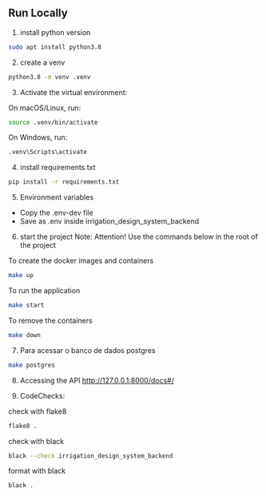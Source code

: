 ## Run Locally

1. install python version

```bash
sudo apt install python3.8
```

2. create a venv

```bash
python3.8 -m venv .venv
```

3. Activate the virtual environment:

On macOS/Linux, run:

```bash
source .venv/bin/activate
```

On Windows, run:

```bash
.venv\Scripts\activate
```

4. install requirements.txt

```bash
pip install -r requirements.txt
```

5. Environment variables
- Copy the .env-dev file
- Save as .env inside irrigation_design_system_backend

6. start the project
Note: Attention! Use the commands below in the root of the project

To create the docker images and containers
```bash
make up
```

To run the application
```bash
make start
``` 

To remove the containers
```bash
make down
``` 

7. Para acessar o banco de dados postgres
```bash
make postgres
```

8. Accessing the API 
http://127.0.0.1:8000/docs#/

9. CodeChecks: 

check with flake8
```bash
flake8 .
```

check with black
```bash
black --check irrigation_design_system_backend
```

format with black
```bash
black .
```